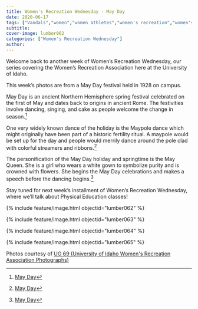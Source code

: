 ```yaml
---
title: Women's Recreation Wednesday - May Day
date: 2020-06-17
tags: ["Vandals","women","women athletes","women's recreation","women's sports","women in sports","women's recreation Wednesday","moscou","university history","university archives"]
subtitle: 
cover-image: lumber062
categories: ["Women's Recreation Wednesday"]
author: 
---
```


Welcome back to another week of Women’s Recreation
Wednesday, our series covering the Women’s Recreation Association here at the
University of Idaho.

This week’s photos are from a May Day festival held in
1928 on campus.

May Day is an ancient Northern Hemisphere spring festival
celebrated on the first of May and dates back to origins in ancient Rome. The
festivities involve dancing, singing, and cake as people welcome the change in
season.[^1]

One very widely known dance of the holiday is the Maypole dance which might
originally have been part of a historic fertility ritual. A maypole would be
set up for the day and people would merrily dance around the pole clad with
colorful streamers and ribbons.[^1]

The personification of the May Day holiday and springtime is
the May Queen. She is a girl who wears a white gown to symbolize purity and is
crowned with flowers. She begins the May Day celebrations and makes a speech
before the dancing begins.[^1]

Stay tuned for next week’s installment of Women’s
Recreation Wednesday, where we’ll talk about Physical Education classes!

{% include feature/image.html objectid="lumber062" %}

{% include feature/image.html objectid="lumber063" %}

{% include feature/image.html objectid="lumber064" %}

{% include feature/image.html objectid="lumber065" %}


Photos courtesy of [UG 69 (University of Idaho Women's Recreation Association Photographs)](http://archiveswest.orbiscascade.org/ark:/80444/xv152953/op=fstyle.aspx?t=k&amp;q=)

[^1]: [May Day](https://www.history.com/topics/holidays/history-of-may-day)

